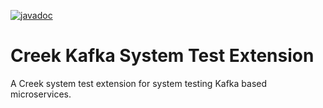 [![javadoc](https://javadoc.io/badge2/org.creekservice/creek-kafka-test-extension/javadoc.svg)](https://javadoc.io/doc/org.creekservice/creek-kafka-test-extension)
# Creek Kafka System Test Extension

A Creek system test extension for system testing Kafka based microservices.

